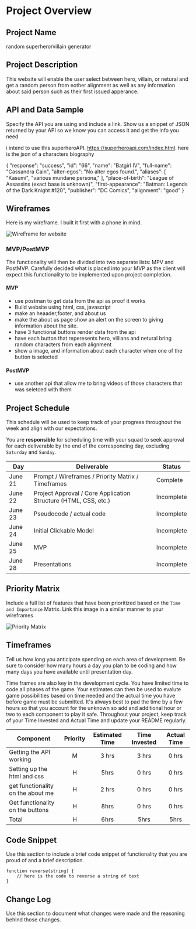 # Project Overview

## Project Name

random superhero/villain generator

## Project Description

This website will enable the user select between hero, villain, or netural  and get a random person from eother alignment as well as any information about said person such as their first issued apperance.

## API and Data Sample

Specify the API you are using and include a link. Show us a snippet of JSON returned by your API so we know you can access it and get the info you need

i intend to use this superheroAPI. https://superheroapi.com/index.html. here is the json of a characters biography 

{
    "response": "success",
    "id": "66",
    "name": "Batgirl IV",
    "full-name": "Cassandra Cain",
    "alter-egos": "No alter egos found.",
    "aliases": [
        "Kasumi",
        "various mundane persona,"
    ],
    "place-of-birth": "League of Assassins (exact base is unknown)",
    "first-appearance": "Batman: Legends of the Dark Knight #120",
    "publisher": "DC Comics",
    "alignment": "good"
}

## Wireframes
Here is my wireframe. I built it first with a phone in mind.

![WireFrame for website](https://i.imgur.com/nRaLZOD.png " its wireframe of the website built for phone")




### MVP/PostMVP

The functionality will then be divided into two separate lists: MPV and PostMVP.  Carefully decided what is placed into your MVP as the client will expect this functionality to be implemented upon project completion.  

#### MVP 

- use postman to get data from the api as proof it works
- Build website using html, css, javascript
- make an heaader,footer, and about us
- make the about us page show an alert on the screen to giving information about the site.
- have 3 functional buttons render data from the api
- have each button that reperesents hero, villians and netural bring random characters from each alignment
- show a image, and information about each character when one of the button is selected

#### PostMVP  

- use another api that allow me to bring videos of those characters that was seletced with them

## Project Schedule

This schedule will be used to keep track of your progress throughout the week and align with our expectations.  

You are **responsible** for scheduling time with your squad to seek approval for each deliverable by the end of the corresponding day, excluding `Saturday` and `Sunday`.

|  Day | Deliverable | Status
|---|---| ---|
|June 21| Prompt / Wireframes / Priority Matrix / Timeframes | Complete
|June 22| Project Approval / Core Application Structure (HTML, CSS, etc.) | Incomplete
|June 23| Pseudocode / actual code | Incomplete
|June 24| Initial Clickable Model  | Incomplete
|June 25| MVP | Incomplete
|June 28| Presentations | Incomplete

## Priority Matrix

Include a full list of features that have been prioritized based on the `Time and Importance` Matrix.  Link this image in a similar manner to your wireframes


![Priority Matrix](https://i.imgur.com/AeXnIUT.png "Priority Matrix")





## Timeframes

Tell us how long you anticipate spending on each area of development. Be sure to consider how many hours a day you plan to be coding and how many days you have available until presentation day.

Time frames are also key in the development cycle.  You have limited time to code all phases of the game.  Your estimates can then be used to evalute game possibilities based on time needed and the actual time you have before game must be submitted. It's always best to pad the time by a few hours so that you account for the unknown so add and additional hour or two to each component to play it safe. Throughout your project, keep track of your Time Invested and Actual Time and update your README regularly.

| Component | Priority | Estimated Time | Time Invested | Actual Time |
| --- | :---: |  :---: | :---: | :---: |
| Getting the API working | M | 3 hrs| 3 hrs | 0 hrs |
| Setting up the html and css | H | 5hrs| 0 hrs | 0 hrs |
| get functionality on the about me | H | 2 hrs| 0 hrs | 0 hrs |
| Get functionality on the buttons | H | 8hrs| 0 hrs | 0 hrs |
| Total | H | 6hrs| 5hrs | 5hrs |


## Code Snippet

Use this section to include a brief code snippet of functionality that you are proud of and a brief description.  

```
function reverse(string) {
	// here is the code to reverse a string of text
}
```

## Change Log
 Use this section to document what changes were made and the reasoning behind those changes.  
